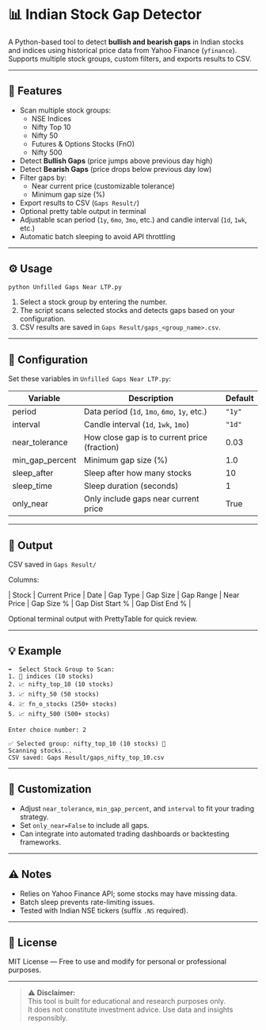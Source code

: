 
# 📊 Indian Stock Gap Detector

A Python-based tool to detect **bullish and bearish gaps** in Indian stocks and indices using historical price data from Yahoo Finance (`yfinance`). Supports multiple stock groups, custom filters, and exports results to CSV.

---

## 🔹 Features

- Scan multiple stock groups:
  - NSE Indices
  - Nifty Top 10
  - Nifty 50
  - Futures & Options Stocks (FnO)
  - Nifty 500
- Detect **Bullish Gaps** (price jumps above previous day high)
- Detect **Bearish Gaps** (price drops below previous day low)
- Filter gaps by:
  - Near current price (customizable tolerance)
  - Minimum gap size (%)
- Export results to CSV (`Gaps Result/`)
- Optional pretty table output in terminal
- Adjustable scan period (`1y`, `6mo`, `3mo`, etc.) and candle interval (`1d`, `1wk`, etc.)
- Automatic batch sleeping to avoid API throttling

---

## ⚙️ Usage

```bash
python Unfilled Gaps Near LTP.py
```

1. Select a stock group by entering the number.
2. The script scans selected stocks and detects gaps based on your configuration.
3. CSV results are saved in `Gaps Result/gaps_<group_name>.csv`.

---

## 🧭 Configuration

Set these variables in `Unfilled Gaps Near LTP.py`:

| Variable           | Description                                     | Default  |
|-------------------|-------------------------------------------------|----------|
| period             | Data period (`1d`, `1mo`, `6mo`, `1y`, etc.)  | `"1y"`   |
| interval           | Candle interval (`1d`, `1wk`, `1mo`)           | `"1d"`   |
| near_tolerance     | How close gap is to current price (fraction)   | 0.03     |
| min_gap_percent    | Minimum gap size (%)                            | 1.0      |
| sleep_after        | Sleep after how many stocks                     | 10       |
| sleep_time         | Sleep duration (seconds)                        | 1        |
| only_near          | Only include gaps near current price           | True     |

---

## 📂 Output

CSV saved in `Gaps Result/`

Columns:

| Stock | Current Price | Date | Gap Type | Gap Size | Gap Range | Near Price | Gap Size % | Gap Dist Start % | Gap Dist End % |

Optional terminal output with PrettyTable for quick review.

---

## 💡 Example

```text
➡️  Select Stock Group to Scan:
1. 🏦 indices (10 stocks)
2. 📈 nifty_top_10 (10 stocks)
3. 📈 nifty_50 (50 stocks)
4. 💹 fn_o_stocks (250+ stocks)
5. 📈 nifty_500 (500+ stocks)

Enter choice number: 2

✅ Selected group: nifty_top_10 (10 stocks) 🔹
Scanning stocks...
CSV saved: Gaps Result/gaps_nifty_top_10.csv
```

---

## 🔧 Customization

- Adjust `near_tolerance`, `min_gap_percent`, and `interval` to fit your trading strategy.
- Set `only_near=False` to include all gaps.
- Can integrate into automated trading dashboards or backtesting frameworks.

---

## ⚠️ Notes

- Relies on Yahoo Finance API; some stocks may have missing data.
- Batch sleep prevents rate-limiting issues.
- Tested with Indian NSE tickers (suffix `.NS` required).

---


## 📜 License
MIT License — Free to use and modify for personal or professional purposes.

---

> ⚠️ **Disclaimer:**  
> This tool is built for educational and research purposes only.  
> It does not constitute investment advice. Use data and insights responsibly.